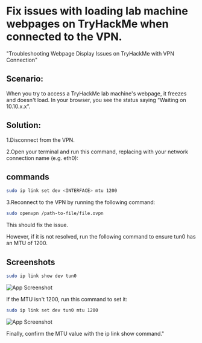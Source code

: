 
# Fix issues with loading lab machine webpages on TryHackMe when connected to the VPN.

"Troubleshooting Webpage Display Issues on TryHackMe with VPN Connection"

## Scenario:


When you try to access a TryHackMe lab machine's webpage, it freezes and doesn't load. In your browser, you see the status saying “Waiting on 10.10.x.x”.


## Solution:
1.Disconnect from the VPN.

2.Open your terminal and run this command, replacing <INTERFACE> with your network connection name (e.g. eth0):

## commands

```bash
sudo ip link set dev <INTERFACE> mtu 1200
```

3.Reconnect to the VPN by running the following command:
```bash
sudo openvpn /path-to-file/file.ovpn
```

This should fix the issue.


However, if it is not resolved, run the following command to ensure tun0 has an MTU of 1200.


## Screenshots

```bash
sudo ip link show dev tun0
````

![App Screenshot](https://via.placeholder.com/468x300?text=App+Screenshot+Here)

If the MTU isn't 1200, run this command to set it:

```bash
sudo ip link set dev tun0 mtu 1200
```
![App Screenshot](https://via.placeholder.com/468x300?text=App+Screenshot+Here)

Finally, confirm the MTU value with the ip link show command."






